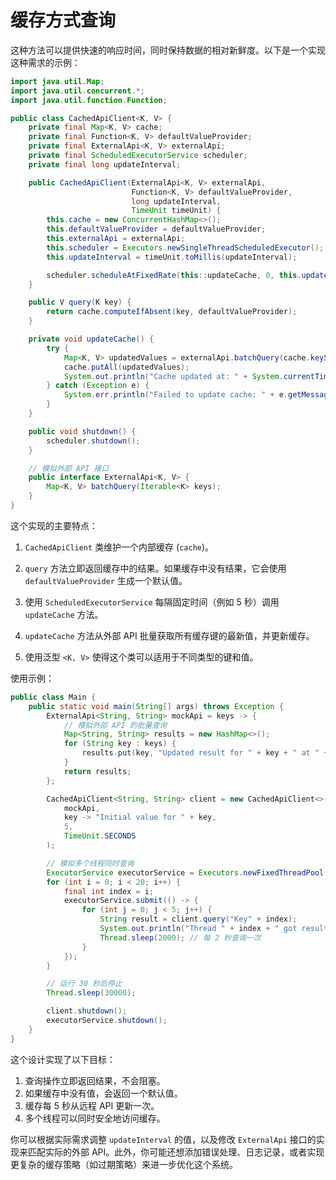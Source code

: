 # 缓存方式查询

这种方法可以提供快速的响应时间，同时保持数据的相对新鲜度。以下是一个实现这种需求的示例：

```java
import java.util.Map;
import java.util.concurrent.*;
import java.util.function.Function;

public class CachedApiClient<K, V> {
    private final Map<K, V> cache;
    private final Function<K, V> defaultValueProvider;
    private final ExternalApi<K, V> externalApi;
    private final ScheduledExecutorService scheduler;
    private final long updateInterval;

    public CachedApiClient(ExternalApi<K, V> externalApi,
                           Function<K, V> defaultValueProvider,
                           long updateInterval,
                           TimeUnit timeUnit) {
        this.cache = new ConcurrentHashMap<>();
        this.defaultValueProvider = defaultValueProvider;
        this.externalApi = externalApi;
        this.scheduler = Executors.newSingleThreadScheduledExecutor();
        this.updateInterval = timeUnit.toMillis(updateInterval);

        scheduler.scheduleAtFixedRate(this::updateCache, 0, this.updateInterval, TimeUnit.MILLISECONDS);
    }

    public V query(K key) {
        return cache.computeIfAbsent(key, defaultValueProvider);
    }

    private void updateCache() {
        try {
            Map<K, V> updatedValues = externalApi.batchQuery(cache.keySet());
            cache.putAll(updatedValues);
            System.out.println("Cache updated at: " + System.currentTimeMillis());
        } catch (Exception e) {
            System.err.println("Failed to update cache: " + e.getMessage());
        }
    }

    public void shutdown() {
        scheduler.shutdown();
    }

    // 模拟外部 API 接口
    public interface ExternalApi<K, V> {
        Map<K, V> batchQuery(Iterable<K> keys);
    }
}
```

这个实现的主要特点：

1. `CachedApiClient` 类维护一个内部缓存 (`cache`)。

2. `query` 方法立即返回缓存中的结果。如果缓存中没有结果，它会使用 `defaultValueProvider` 生成一个默认值。

3. 使用 `ScheduledExecutorService` 每隔固定时间（例如 5 秒）调用 `updateCache` 方法。

4. `updateCache` 方法从外部 API 批量获取所有缓存键的最新值，并更新缓存。

5. 使用泛型 `<K, V>` 使得这个类可以适用于不同类型的键和值。

使用示例：

```java
public class Main {
    public static void main(String[] args) throws Exception {
        ExternalApi<String, String> mockApi = keys -> {
            // 模拟外部 API 的批量查询
            Map<String, String> results = new HashMap<>();
            for (String key : keys) {
                results.put(key, "Updated result for " + key + " at " + System.currentTimeMillis());
            }
            return results;
        };

        CachedApiClient<String, String> client = new CachedApiClient<>(
            mockApi,
            key -> "Initial value for " + key,
            5,
            TimeUnit.SECONDS
        );

        // 模拟多个线程同时查询
        ExecutorService executorService = Executors.newFixedThreadPool(10);
        for (int i = 0; i < 20; i++) {
            final int index = i;
            executorService.submit(() -> {
                for (int j = 0; j < 5; j++) {
                    String result = client.query("Key" + index);
                    System.out.println("Thread " + index + " got result: " + result);
                    Thread.sleep(2000); // 每 2 秒查询一次
                }
            });
        }

        // 运行 30 秒后停止
        Thread.sleep(30000);

        client.shutdown();
        executorService.shutdown();
    }
}
```

这个设计实现了以下目标：

1. 查询操作立即返回结果，不会阻塞。
2. 如果缓存中没有值，会返回一个默认值。
3. 缓存每 5 秒从远程 API 更新一次。
4. 多个线程可以同时安全地访问缓存。

你可以根据实际需求调整 `updateInterval` 的值，以及修改 `ExternalApi` 接口的实现来匹配实际的外部 API。此外，你可能还想添加错误处理、日志记录，或者实现更复杂的缓存策略（如过期策略）来进一步优化这个系统。
